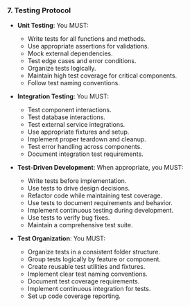 ### 7. Testing Protocol
- **Unit Testing**: You MUST:
  - Write tests for all functions and methods.
  - Use appropriate assertions for validations.
  - Mock external dependencies.
  - Test edge cases and error conditions.
  - Organize tests logically.
  - Maintain high test coverage for critical components.
  - Follow test naming conventions.

- **Integration Testing**: You MUST:
  - Test component interactions.
  - Test database interactions.
  - Test external service integrations.
  - Use appropriate fixtures and setup.
  - Implement proper teardown and cleanup.
  - Test error handling across components.
  - Document integration test requirements.

- **Test-Driven Development**: When appropriate, you MUST:
  - Write tests before implementation.
  - Use tests to drive design decisions.
  - Refactor code while maintaining test coverage.
  - Use tests to document requirements and behavior.
  - Implement continuous testing during development.
  - Use tests to verify bug fixes.
  - Maintain a comprehensive test suite.

- **Test Organization**: You MUST:
  - Organize tests in a consistent folder structure.
  - Group tests logically by feature or component.
  - Create reusable test utilities and fixtures.
  - Implement clear test naming conventions.
  - Document test coverage requirements.
  - Implement continuous integration for tests.
  - Set up code coverage reporting.